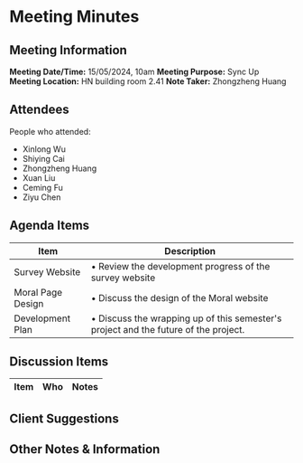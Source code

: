 # Meeting Minutes
## Meeting Information
**Meeting Date/Time:** 15/05/2024, 10am 
**Meeting Purpose:** Sync Up  
**Meeting Location:** HN building room 2.41
**Note Taker:** Zhongzheng Huang

## Attendees
People who attended:
- Xinlong Wu
- Shiying Cai
- Zhongzheng Huang
- Xuan Liu
- Ceming Fu
- Ziyu Chen

## Agenda Items

Item | Description
---- | ----
Survey Website | • Review the development progress of the survey website 
Moral Page Design | • Discuss the design of the Moral website
Development Plan | •  Discuss the wrapping up of this semester's project and the future of the project.

## Discussion Items

| Item                        | Who                 | Notes                                                        |
| --------------------------- | ------------------- | ------------------------------------------------------------ |

## Client Suggestions


## Other Notes & Information

